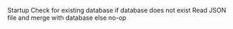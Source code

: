 Startup
Check for existing database
if database does not exist
    Read JSON file and merge with database
else
    no-op

